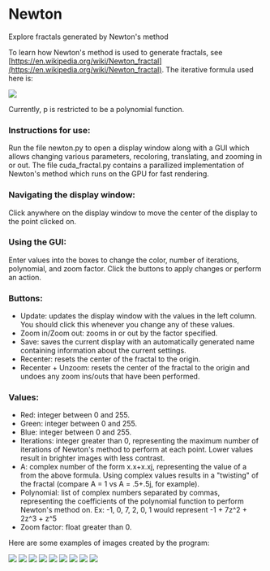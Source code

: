 # Newton
Explore fractals generated by Newton's method

To learn how Newton's method is used to generate fractals, see [https://en.wikipedia.org/wiki/Newton_fractal](https://en.wikipedia.org/wiki/Newton_fractal). The iterative formula used here is:

![](http://latex2png.com/output//latex_648e4e9d0d536d7a7e0aa4f860060a8f.png)

Currently, p is restricted to be a polynomial function.

### Instructions for use: 
Run the file newton.py to open a display window along with a GUI which allows changing various parameters, recoloring, translating, and zooming in or out. The file cuda_fractal.py contains a parallized implementation of Newton's method which runs on the GPU for fast rendering.

### Navigating the display window: 
Click anywhere on the display window to move the center of the display to the point clicked on.

### Using the GUI: 
Enter values into the boxes to change the color, number of iterations, polynomial, and zoom factor. Click the buttons to apply changes or perform an action.

### Buttons: 
* Update: updates the display window with the values in the left column. You should click this whenever you change any of these values. 
* Zoom in/Zoom out: zooms in or out by the factor specified. 
* Save: saves the current display with an automatically generated name containing information about the current settings. 
* Recenter: resets the center of the fractal to the origin. 
* Recenter + Unzoom: resets the center of the fractal to the origin and undoes any zoom ins/outs that have been performed.

### Values: 
* Red: integer between 0 and 255.
* Green: integer between 0 and 255.
* Blue: integer between 0 and 255.
* Iterations: integer greater than 0, representing the maximum number of iterations of Newton's method to perform at each point. Lower values result in brighter images with less contrast. 
* A: complex number of the form x.x+x.xj, representing the value of a from the above formula. Using complex values results in a "twisting" of the fractal (compare A = 1 vs A = .5+.5j, for example). 
* Polynomial: list of complex numbers separated by commas, representing the coefficients of the polynomial function to perform Newton's method on. Ex: -1, 0, 7, 2, 0, 1 would represent -1 + 7z^2 + 2z^3 + z^5
* Zoom factor: float greater than 0.

Here are some examples of images created by the program:

![](https://github.com/SethEBaldwin/Newton/blob/master/fractals/1%20_55%200%201%20%5B1%2C-2%2C-3%2C2%2C-1%5D%20%5B8%2C6%2C4%2C2%2C0%5D%20_N50%203x%20long.png)
![](https://github.com/SethEBaldwin/Newton/blob/master/fractals/0011%5B2%2C1%2C-3%5D%5B4%2C2%2C0%5D_N50_1x.png)
![](https://github.com/SethEBaldwin/Newton/blob/master/fractals/newton2.png)
![](https://github.com/SethEBaldwin/Newton/blob/master/fractals/1111%5B5%2C2%2C1%5D%5B9%2C5%2C1%5D2x.png)
![](https://github.com/SethEBaldwin/Newton/blob/master/fractals/_25%20_88%20_815%201%20%5B-2%2C-5%2C-3%2C9%5D%20%5B6%2C4%2C1%2C0%5D%20_N50%201x.png)
![](https://github.com/SethEBaldwin/Newton/blob/master/fractals/Newton_(0.5%2B0.5j)_%5B-1%2C%200%2C%200%2C%201%5D_0_150_255_N150_0.jpg)
![](https://github.com/SethEBaldwin/Newton/blob/master/fractals/Newton_(0.5%2B0.8j)_%5B(-1%2B0j)%2C%20(1%2B0j)%2C%20(-1%2B0j)%2C%20(1%2B0j)%2C%20(-1%2B0j)%2C%20(1%2B0j)%2C%20(-1%2B0j)%2C%20(-1%2B0j)%2C%20(-1%2B0j)%2C%20(1%2B0j)%5D_64_224_208_N400_13.jpg)
![](https://github.com/SethEBaldwin/Newton/blob/master/fractals/Newton_(0.5%2B0.8j)_%5B(-1%2B0j)%2C%200j%2C%200j%2C%20(10%2B0j)%5D_150_100_150_N400_5.jpg)
![](https://github.com/SethEBaldwin/Newton/blob/master/fractals/Newton_(0.8%2B0.8j)_%5B(-1%2B0j)%2C%20(1%2B0j)%2C%20(-1%2B0j)%2C%20(1%2B0j)%2C%20(-1%2B0j)%2C%20(1%2B0j)%2C%20(-1%2B0j)%2C%20(-1%2B0j)%2C%20(-1%2B0j)%2C%20(1%2B0j)%5D_175_238_238_N150_12.jpg)

